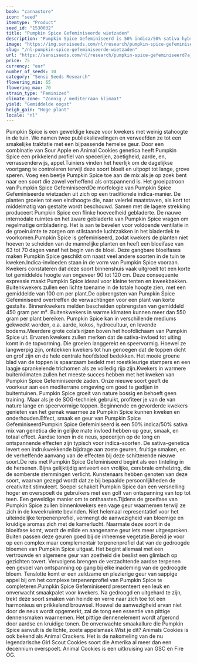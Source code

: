 ```yaml
---
book: "cannastore"
icon: "seed"
itemtype: "Product"
seed_id: "1530032"
title: "Pumpkin Spice Gefeminiseerde wietzaden"
description: "Pumpkin Spice Gefeminiseerd is 50% indica/50% sativa hybride. Bloeitijden van 63 tot 70 dagen geven talrijke grote cola’s. Specerijen- en dennensmaken."
image: "https://img.sensiseeds.com/nl/research/pumpkin-spice-gefeminiseerd-image.png"
slug: "/nl-pumpkin-spice-gefeminiseerde-wietzaden"
url: "https://sensiseeds.com/nl/research/pumpkin-spice-gefeminiseerd?a_aid=cannastore"
price: 75
currency: "eur"
number_of_seeds: 10
category: "Sensi Seeds Research"
flowering_min: 65
flowering_max: 70
strain_type: "Feminized"
climate_zone: "Zonnig / mediterraan klimaat"
yield: "Gemiddelde oogst"
heigh_gain: "Hoge plant"
locale: "nl"
---
```

Pumpkin Spice is een geweldige keuze voor kwekers met weinig stahoogte in de tuin. We namen twee publiekslievelingen en verweefden ze tot een smakelijke traktatie met een bijpassende hemelse geur. Door een combinatie van Sour Apple en Animal Cookies genetica heeft Pumpkin Spice een prikkelend profiel van specerijen, zoetigheid, aarde, en, verrassenderwijs, appel.Tuiniers vinden het heerlijk om de dagelijkse voortgang te controleren terwijl deze soort bloeit en uitpopt tot lange, grove speren. Voeg een beetje Pumpkin Spice toe aan de mix als je op zoek bent naar een soort die zowel verheffend als ontspannend is. Het groeipatroon van Pumpkin Spice GefeminiseerdDe morfologie van Pumpkin Spice Gefeminiseerde wietzaden uit zich op een traditionele indica-manier. De planten groeien tot een eindhoogte die, naar velerlei maatstaven, als kort tot middelmatig van gestalte wordt beschouwd. Samen met de lagere strekking produceert Pumpkin Spice een flinke hoeveelheid gebladerte. De nauwe internodale ruimtes en het zware gebladerte van Pumpkin Spice vragen om regelmatige ontbladering. Het is aan te bevelen voor voldoende ventilatie in de groeiruimte te zorgen om stilstaande luchtzakken in het bladerdek te voorkomen.Pumpkin Spice is gefeminiseerd, zodat kwekers de planten niet hoeven te scheiden van de mannelijke planten en heeft een bloeifase van 63 tot 70 dagen vanaf het begin van de bloei. Deze gangbare bloeifases maken Pumpkin Spice geschikt om naast veel andere soorten in de tuin te kweken.Indica-invloeden staan in de vorm van Pumpkin Spice vooraan. Kwekers constateren dat deze soort binnenshuis vaak uitgroeit tot een korte tot gemiddelde hoogte van ongeveer 90 tot 120 cm. Deze consequente expressie maakt Pumpkin Spice ideaal voor kleine tenten en kweekbakken. Buitenkwekers zullen een lichte toename in de totale hoogte zien, met een gemiddelde van 100 cm per plant.De opbrengsten van Pumpkin Spice Gefeminiseerd overtreffen de verwachtingen voor een plant van korte gestalte. Binnenkwekers melden bescheiden opbrengsten van gemiddeld 450 gram per m². Buitenkwekers in warme klimaten kunnen meer dan 550 gram per plant bereiken. Pumpkin Spice kan in verschillende mediums gekweekt worden, o.a. aarde, kokos, hydrocultuur, en levende bodems.Meerdere grote cola’s rijzen boven het hoofdlichaam van Pumpkin Spice uit. Ervaren kwekers zullen merken dat de sativa-invloed tot uiting komt in de topvorming. Die groeien langgerekt en speervormig. Hoewel ze langwerpig zijn, ontdekken kwekers tot hun genoegen dat de toppen dicht en grof zijn en de hele centrale hoofdsteel bedekken. Het mooie groene blad van de toppen is spaarzaam bedekt met roestkleurige stampers en een laagje sprankelende trichomen als ze volledig rijp zijn.Kwekers in warmere buitenklimaten zullen het meeste succes hebben met het kweken van Pumpkin Spice Gefeminiseerde zaden. Onze nieuwe soort geeft de voorkeur aan een mediterrane omgeving om goed te gedijen in buitentuinen. Pumpkin Spice groeit van nature bossig en behoeft geen training. Maar als je de SOG-techniek gebruikt, profiteer je van de van nature lange en speervormige toppen. Beginnende en gevorderde kwekers genieten van het gemak waarmee ze Pumpkin Spice kunnen kweken en onderhouden.Effect, smaak en geur van Pumpkin Spice GefeminiseerdPumpkin Spice Gefeminiseerd is een 50% indica/50% sativa mix van genetica die in gelijke mate invloed hebben op geur, smaak, en totaal effect. Aardse tonen in de neus, specerijen op de tong en ontspannende effecten zijn typisch voor indica-soorten. De sativa-genetica levert een indrukwekkende bijdrage aan zoete geuren, fruitige smaken, en de verheffende aanvang van de effecten bij deze schitterende nieuwe soort.De reis met Pumpkin Spice Gefeminiseerd begint als een tinteling in de hersenen. Bijna gelijktijdig arriveert een vrolijke, cerebrale omhelzing, die de somberste stemmingen verlicht. Kunstenaars hebben genoten van deze soort, waarvan gezegd wordt dat ze bij bepaalde persoonlijkheden de creativiteit stimuleert. Soepel schakelt Pumpkin Spice dan een versnelling hoger en overspoelt de gebruikers met een golf van ontspanning van top tot teen. Een geweldige manier om te onthaasten.Tijdens de groeifase van Pumpkin Spice zullen binnenkwekers een vage geur waarnemen terwijl ze zich in de kweekruimte bevinden. Niet helemaal representatief voor het uiteindelijke terpenenprofiel, vermengt de aanwezigheid van bloemige en kruidige aromas zich met de kamerlucht. Naarmate deze soort in de bloeifase komt, wordt de milde en aangename geur iets meer uitgesproken. Buiten passen deze geuren goed bij de inheemse vegetatie.Bereid je voor op een complex maar complementair terpenenprofiel dat van de gedroogde bloemen van Pumpkin Spice uitgaat. Het begint allemaal met een vertrouwde en algemene geur van zoetheid die beslist een glimlach op gezichten tovert. Vervolgens brengen de verzachtende aardse terpenen een gevoel van ontspanning op gang bij elke inademing van de gedroogde bloem. Tenslotte komt er een zeldzame en plezierige geur van sappige appel bij om het complexe terpenenprofiel van Pumpkin Spice te completeren.Pumpkin Spice Gefeminiseerd presenteert een leuk en onverwacht smaakpalet voor kwekers. Na gedroogd en uitgehard te zijn, trekt deze soort smaken van heinde en verre naar zich toe tot een harmonieus en prikkelend brouwsel. Hoewel de aanwezigheid ervan niet door de neus wordt opgemerkt, zal de tong een essentie van pittige dennensmaken waarnemen. Het pittige dennenelement wordt afgerond door aardse en kruidige tonen. De onverwachte smaakallure die Pumpkin Spice aanvult is de lichte, zoete appelsmaak.Wist je dit? Animals Cookies is ook bekend als Animal Crackers. Het is de nakomeling van de nu legendarische Girl Scout Cookies soort die Amerika al meer dan een decennium overspoelt. Animal Cookies is een uitkruising van GSC en Fire OG.
